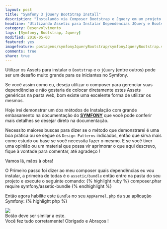 ```yaml
---
layout: post
title: "Symfony 3 jQuery BootStrap Install"
description: "Instalando via Composer Bootstrap e Jquery em um projeto Symfony 3"
headline: "Utilizando Assetic para Instalar Dependencias JQuery e Bootstrap em um projeto Symfony3"
category: Desenvolvimento
tags: [Symfony, Bootstrap, Jquery]
modified: 2016-05-03
featured: yes
imagefeature: postagens/symfonyJqueryBootstrap/symfonyJqueryBootstrap.svg
comments: true
share: true
---
```


Utilizar os Assets para instalar o `Bootstrap` e o `jQuery` (entre outros) pode ser um desafio muito grande para os iniciantes no Symfony.

Se você assim como eu, deseja utilizar o composer para gerenciar suas dependências e não gostaria de colocar diretamente estes Assets genéricos na pasta web, bom existe uma excelente forma de utilizar os mesmos.

Hoje irei demonstrar um dos métodos de Instalação com grande embasamento na documentação do **[SYMFONY](http://symfony.com/doc/current/cookbook/assetic/asset_management.html)** que você pode conferir mais detalhes se desejar direto na documentação.

Necessito maiores buscas para dizer se o método que demonstrarei é uma boa prática ou se segue os `Design Patterns` indicados, então que sirva mais como estudo ou base se você necessita fazer o mesmo.
E se você tiver uma opinião ou um material que possa vir aprimorar o que aqui descrevo, fique à vontade para comentar, até agradeço !

Vamos lá, mãos à obra!

O Primeiro passo foi dizer ao meu composer quais dependências eu vou instalar, a primeira de todas é o `assetic/bundle` então entre na pasta do seu projeto e execute o seguinte comando:
{% highlight ruby %}
composer.phar require symfony/assetic-bundle
{% endhighlight %}

Então agora habilite este `Bundle` no seu `AppKernel.php` da sua aplicação Symfony:
{% highlight php %}
<?php
// app/AppKernel.php

// ...
class AppKernel extends Kernel
{
    // ...

    public function registerBundles()
    {
        $bundles = array(
            // ...
            new Symfony\Bundle\AsseticBundle\AsseticBundle(),
        );

        // ...
    }
}
{% endhighlight %}

Agora vamos no nosso arquivo `config.yml` e colocar estas configurações mínimas do bundle:
{% highlight yaml %}
# app/config/config.yml

# Assetic Configuration
assetic:
    debug:          '%kernel.debug%'
    use_controller: '%kernel.debug%'
    filters:
        cssrewrite: ~
# ...
{% endhighlight %}

Agora que já temos nosso gerenciador de `assets` instalado, precisamos do `jQuery` e do `Bootstrap`.  

Vamos dizer diretamente ao composer os componentes que precisamos.

Primeiro `jQuery`:
{% highlight ruby %}
composer.phar require components/jquery
{% endhighlight %}

Agora o `Bootstrap`:
{% highlight ruby %}
composer.phar require twbs/bootstrap
{% endhighlight %}

Ao terminar a Instalação dos dois voltaremos ao nosso Arquivo `config.yml` e adicionaremos estes `assets` da seguinte forma:
{% highlight yaml %}
# Assetic Configuration
assetic:
    debug:          '%kernel.debug%'
    use_controller: '%kernel.debug%'
    filters:
        cssrewrite: ~
    assets:
        jquery:
            inputs:
                - '%kernel.root_dir%/../vendor/components/jquery/jquery.min.js'
        bootstrap_css:
            inputs:
                - '%kernel.root_dir%/../vendor/twbs/bootstrap/dist/css/bootstrap.min.css'
        bootstrap_js:
            inputs:
                - '%kernel.root_dir%/../vendor/twbs/bootstrap/dist/js/bootstrap.min.js'
{% endhighlight %}

Após isto nossos `assets` já estarão prontos para serem acessados por nossas views, porém para deixar a coisa ainda mais legal, vamos deduzir que o bootstrap e o jquery será um asset padrão, e então vamos alterar o nosso arquivo `base`.

Este arquivo pode ser localizado dentro da pasta do projeto seguido de `Resources/views/default/base.html.twig` lá então teremos nosso arquivo base, e vamos deixá-lo desta seguinte maneira:

{% gist 9fb3c1e2f4eda0116f4ef638a1909f70 %}

Agora só precisamos extender nossas futuras `views` apontando para `base` e teremos já o bootstrap disponível.

Para exemplificar e testar faça uma view deste forma:

{% gist 4b089dc2298a619bfd395bfced73030f %}

Se você ver o resultado do botão semelhante à esta imagem:
<figure>
	<img src="{{ site.url }}/images/bancoPostagens/symfonyJqueryBootstrap/botaoBootstrap.png">
	<figcaption><a data-toggle="tooltip" title="Botão Bootstrap!">Botão deve ser similar a este.</a></figcaption>
</figure>

Você fez tudo corretamente!

Obrigado e Abraços !
